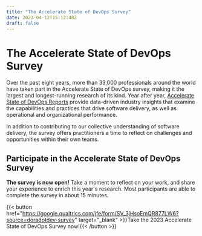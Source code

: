```yaml
---
title: "The Accelerate State of DevOps Survey"
date: 2023-04-12T15:12:48Z
draft: false
---
```


# The Accelerate State of DevOps Survey
Over the past eight years, more than 33,000 professionals around the world have taken part in the Accelerate State of DevOps survey, making it the largest and longest-running research of its kind. Year after year, [Accelerate State of DevOps Reports](/publications/) provide data-driven industry insights that examine the capabilities and practices that drive software delivery, as well as operational and organizational performance.

In addition to contributing to our collective understanding of software delivery, the survey offers practitioners a time to reflect on challenges and opportunities within their own teams.

## Participate in the Accelerate State of DevOps Survey

**The survey is now open!** Take a moment to reflect on your work, and share your experience to enrich this year's research. Most participants are able to complete the survey in about 15 minutes.

{{< button href="https://google.qualtrics.com/jfe/form/SV_3jHsoEmQR877LW6?source=doradotdev-survey" target="_blank" >}}Take the 2023 Accelerate State of DevOps Survey now!{{< /button >}}